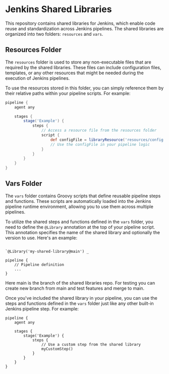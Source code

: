 # Jenkins Shared Libraries

This repository contains shared libraries for Jenkins, which enable code reuse and standardization across Jenkins pipelines. The shared libraries are organized into two folders: `resources` and `vars`. 

## Resources Folder

The `resources` folder is used to store any non-executable files that are required by the shared libraries. These files can include configuration files, templates, or any other resources that might be needed during the execution of Jenkins pipelines.

To use the resources stored in this folder, you can simply reference them by their relative paths within your pipeline scripts. For example:

```groovy
pipeline {
    agent any

    stages {
        stage('Example') {
            steps {
                // Access a resource file from the resources folder
                script {
                    def configFile = libraryResource('resources/config.json')
                    // Use the configFile in your pipeline logic
                }
            }
        }
    }
}
```

## Vars Folder

The `vars` folder contains Groovy scripts that define reusable pipeline steps and functions. These scripts are automatically loaded into the Jenkins pipeline runtime environment, allowing you to use them across multiple pipelines.

To utilize the shared steps and functions defined in the `vars` folder, you need to define the `@Library` annotation at the top of your pipeline script. This annotation specifies the name of the shared library and optionally the version to use. Here's an example:
```

`@Library('my-shared-library@main') _

pipeline {
    // Pipeline definition
    ...
}
```
Here main is the branch of the shared libraries repo.
For testing you can create new branch from main and test features and merge to main.

Once you've included the shared library in your pipeline, you can use the steps and functions defined in the `vars` folder just like any other built-in Jenkins pipeline step. For example:

```
pipeline {
    agent any

    stages {
        stage('Example') {
            steps {
                // Use a custom step from the shared library
                myCustomStep()
            }
        }
    }
}
```
